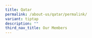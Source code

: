```yaml
---
title: Qatar
permalink: /about-us/qatar/permalink/
variant: tiptap
description: ""
third_nav_title: Our Members
---
```

<p></p>
